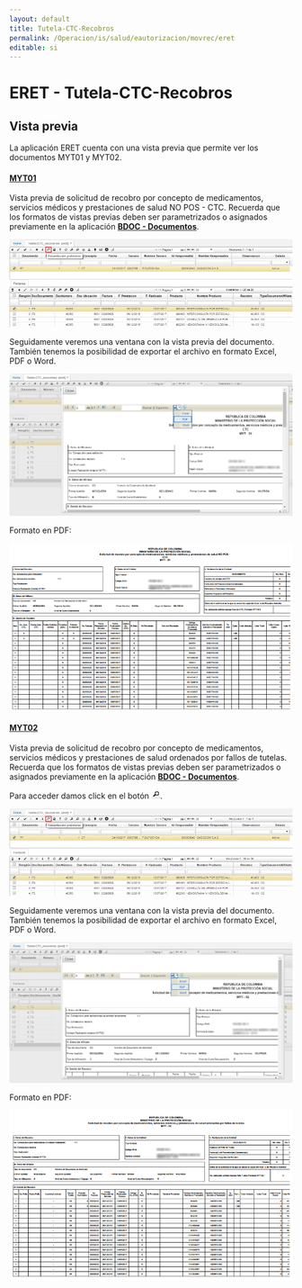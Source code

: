 ```yaml
---
layout: default
title: Tutela-CTC-Recobros
permalink: /Operacion/is/salud/eautorizacion/movrec/eret
editable: si
---
```


# ERET - Tutela-CTC-Recobros


## Vista previa

La aplicación ERET cuenta con una vista previa que permite ver los documentos MYT01 y MYT02.  

#### [MYT01](http://docs.oasiscom.com/Operacion/is/salud/eautorizacion/movrec/eret#MYT01)

Vista previa de solicitud de recobro por concepto de medicamentos, servicios médicos y prestaciones de salud NO POS - CTC. Recuerda que los formatos de vistas previas deben ser parametrizados o asignados previamente en la aplicación [**BDOC - Documentos**](http://docs.oasiscom.com/Operacion/common/bsistema/bdoc#parametrización-de-formatos-de-impresión).  

![](eret.png)

Seguidamente veremos una ventana con la vista previa del documento. También tenemos la posibilidad de exportar el archivo en formato Excel, PDF o Word.  

![](eret3.png)

Formato en PDF:

![](eret4.png)


#### [MYT02](http://docs.oasiscom.com/Operacion/is/salud/eautorizacion/movrec/eret#MYT02)

Vista previa de solicitud de recobro por concepto de medicamentos, servicios médicos y prestaciones de salud ordenados por fallos de tutelas. Recuerda que los formatos de vistas previas deben ser parametrizados o asignados previamente en la aplicación [**BDOC - Documentos**](http://docs.oasiscom.com/Operacion/common/bsistema/bdoc#parametrización-de-formatos-de-impresión).  

Para acceder damos click en el botón ![](lupa.png).  

![](eret.png)

Seguidamente veremos una ventana con la vista previa del documento. También tenemos la posibilidad de exportar el archivo en formato Excel, PDF o Word.  

![](eret1.png)

Formato en PDF:  

![](eret2.png)

